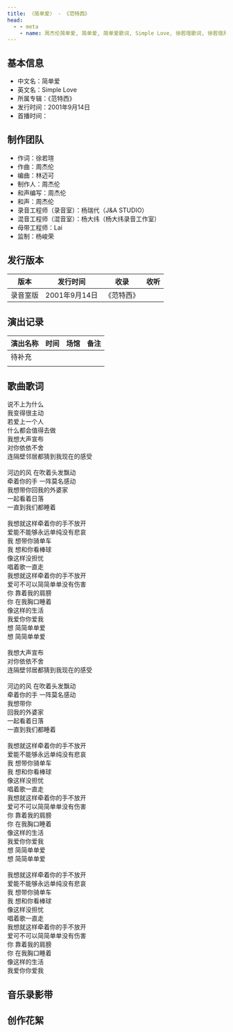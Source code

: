 ```yaml
---
title: 〈简单爱〉 - 《范特西》
head:
  - - meta
    - name: 周杰伦简单爱, 简单爱, 简单爱歌词, Simple Love, 徐若瑄歌词, 徐若瑄周杰伦, 徐若瑄简单爱
---
```


## 基本信息
- 中文名：简单爱<br/>
- 英文名：Simple Love<br/>
- 所属专辑：《范特西》<br/>
- 发行时间：2001年9月14日<br/>
- 首播时间：

## 制作团队

- 作词：徐若瑄
- 作曲：周杰伦
- 编曲：林迈可
- 制作人：周杰伦
- 和声编写：周杰伦
- 和声：周杰伦
- 录音工程师（录音室）：杨瑞代（J&A STUDIO）
- 混音工程师（混音室）：杨大纬（杨大纬录音工作室）
- 母带工程师：Lai
- 监制：杨峻荣

## 发行版本
| 版本 | 发行时间 | 收录 | 收听 |
| ---- | -------- | ---- | ---- |
| 录音室版 | 2001年9月14日 | 《范特西》    | |

## 演出记录
| 演出名称 | 时间 | 场馆 | 备注 |
| ---- | -------- | ---- | ---- |
| 待补充 |  |     | |
|  |  |     | |

## 歌曲歌词

说不上为什么<br/>
我变得很主动<br/>
若爱上一个人<br/>
什么都会值得去做<br/>
我想大声宣布<br/>
对你依依不舍<br/>
连隔壁邻居都猜到我现在的感受<br/>
<br/>
河边的风 在吹着头发飘动<br/>
牵着你的手 一阵莫名感动<br/>
我想带你回我的外婆家<br/>
一起看着日落<br/>
一直到我们都睡着<br/>
<br/>
我想就这样牵着你的手不放开<br/>
爱能不能够永远单纯没有悲哀<br/>
我 想带你骑单车<br/>
我 想和你看棒球<br/>
像这样没担忧<br/>
唱着歌一直走<br/>
我想就这样牵着你的手不放开<br/>
爱可不可以简简单单没有伤害<br/>
你 靠着我的肩膀<br/>
你 在我胸口睡着<br/>
像这样的生活<br/>
我爱你你爱我<br/>
想 简简单单爱<br/>
想 简简单单爱<br/>
<br/>
我想大声宣布<br/>
对你依依不舍<br/>
连隔壁邻居都猜到我现在的感受<br/>
<br/>
河边的风 在吹着头发飘动<br/>
牵着你的手 一阵莫名感动<br/>
我想带你<br/>
回我的外婆家<br/>
一起看着日落<br/>
一直到我们都睡着<br/>
<br/>
我想就这样牵着你的手不放开<br/>
爱能不能够永远单纯没有悲哀<br/>
我 想带你骑单车<br/>
我 想和你看棒球<br/>
像这样没担忧<br/>
唱着歌一直走<br/>
我想就这样牵着你的手不放开<br/>
爱可不可以简简单单没有伤害<br/>
你 靠着我的肩膀<br/>
你 在我胸口睡着<br/>
像这样的生活<br/>
我爱你你爱我<br/>
想 简简单单爱<br/>
想 简简单单爱<br/>
<br/>
我想就这样牵着你的手不放开<br/>
爱能不能够永远单纯没有悲哀<br/>
我 想带你骑单车<br/>
我 想和你看棒球<br/>
像这样没担忧<br/>
唱着歌一直走<br/>
我想就这样牵着你的手不放开<br/>
爱可不可以简简单单没有伤害<br/>
你 靠着我的肩膀<br/>
你 在我胸口睡着<br/>
像这样的生活<br/>
我爱你你爱我<br/>

## 音乐录影带

## 创作花絮
